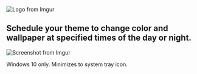![Logo from Imgur](https://i.imgur.com/EvxT4q5.png)

## Schedule your theme to change color and wallpaper at specified times of the day or night.

![Screenshot from Imgur](https://i.imgur.com/LRZtvP4.png)

Windows 10 only.  Minimizes to system tray icon.
